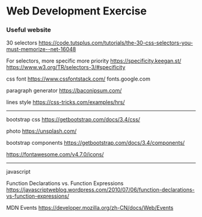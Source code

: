 # Web Development Exercise

### Useful website
30 selectors
https://code.tutsplus.com/tutorials/the-30-css-selectors-you-must-memorize--net-16048

For selectors, more specific more priority
https://specificity.keegan.st/
https://www.w3.org/TR/selectors-3/#specificity

css font 
https://www.cssfontstack.com/
fonts.google.com

paragraph generator
https://baconipsum.com/

lines style
https://css-tricks.com/examples/hrs/

------------------------------
bootstrap css
https://getbootstrap.com/docs/3.4/css/

photo
https://unsplash.com/

bootstrap components
https://getbootstrap.com/docs/3.4/components/

https://fontawesome.com/v4.7.0/icons/

-------------------------------
javascript

Function Declarations vs. Function Expressions
https://javascriptweblog.wordpress.com/2010/07/06/function-declarations-vs-function-expressions/

MDN Events
https://developer.mozilla.org/zh-CN/docs/Web/Events
